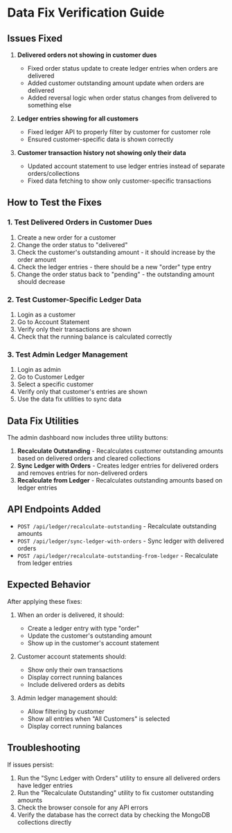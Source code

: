 # Data Fix Verification Guide

## Issues Fixed

1. **Delivered orders not showing in customer dues**
   - Fixed order status update to create ledger entries when orders are delivered
   - Added customer outstanding amount update when orders are delivered
   - Added reversal logic when order status changes from delivered to something else

2. **Ledger entries showing for all customers**
   - Fixed ledger API to properly filter by customer for customer role
   - Ensured customer-specific data is shown correctly

3. **Customer transaction history not showing only their data**
   - Updated account statement to use ledger entries instead of separate orders/collections
   - Fixed data fetching to show only customer-specific transactions

## How to Test the Fixes

### 1. Test Delivered Orders in Customer Dues

1. Create a new order for a customer
2. Change the order status to "delivered"
3. Check the customer's outstanding amount - it should increase by the order amount
4. Check the ledger entries - there should be a new "order" type entry
5. Change the order status back to "pending" - the outstanding amount should decrease

### 2. Test Customer-Specific Ledger Data

1. Login as a customer
2. Go to Account Statement
3. Verify only their transactions are shown
4. Check that the running balance is calculated correctly

### 3. Test Admin Ledger Management

1. Login as admin
2. Go to Customer Ledger
3. Select a specific customer
4. Verify only that customer's entries are shown
5. Use the data fix utilities to sync data

## Data Fix Utilities

The admin dashboard now includes three utility buttons:

1. **Recalculate Outstanding** - Recalculates customer outstanding amounts based on delivered orders and cleared collections
2. **Sync Ledger with Orders** - Creates ledger entries for delivered orders and removes entries for non-delivered orders
3. **Recalculate from Ledger** - Recalculates outstanding amounts based on ledger entries

## API Endpoints Added

- `POST /api/ledger/recalculate-outstanding` - Recalculate outstanding amounts
- `POST /api/ledger/sync-ledger-with-orders` - Sync ledger with delivered orders
- `POST /api/ledger/recalculate-outstanding-from-ledger` - Recalculate from ledger entries

## Expected Behavior

After applying these fixes:

1. When an order is delivered, it should:
   - Create a ledger entry with type "order"
   - Update the customer's outstanding amount
   - Show up in the customer's account statement

2. Customer account statements should:
   - Show only their own transactions
   - Display correct running balances
   - Include delivered orders as debits

3. Admin ledger management should:
   - Allow filtering by customer
   - Show all entries when "All Customers" is selected
   - Display correct running balances

## Troubleshooting

If issues persist:

1. Run the "Sync Ledger with Orders" utility to ensure all delivered orders have ledger entries
2. Run the "Recalculate Outstanding" utility to fix customer outstanding amounts
3. Check the browser console for any API errors
4. Verify the database has the correct data by checking the MongoDB collections directly 